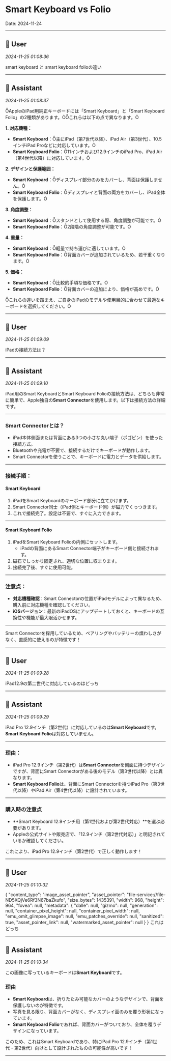 # Smart Keyboard vs Folio

Date: 2024-11-24

---

## 👤 User
*2024-11-25 01:08:36*

smart keyboard と smart keyboard folioの違い

---

## 🤖 Assistant
*2024-11-25 01:08:37*

AppleのiPad用純正キーボードには「Smart Keyboard」と「Smart Keyboard Folio」の2種類があります。これらは以下の点で異なります。

**1. 対応機種：**
- **Smart Keyboard**：主にiPad（第7世代以降）、iPad Air（第3世代）、10.5インチiPad Proなどに対応しています。
- **Smart Keyboard Folio**：11インチおよび12.9インチのiPad Pro、iPad Air（第4世代以降）に対応しています。

**2. デザインと保護範囲：**
- **Smart Keyboard**：ディスプレイ部分のみをカバーし、背面は保護しません。
- **Smart Keyboard Folio**：ディスプレイと背面の両方をカバーし、iPad全体を保護します。

**3. 角度調整：**
- **Smart Keyboard**：スタンドとして使用する際、角度調整が可能です。
- **Smart Keyboard Folio**：2段階の角度調整が可能です。

**4. 重量：**
- **Smart Keyboard**：軽量で持ち運びに適しています。
- **Smart Keyboard Folio**：背面カバーが追加されているため、若干重くなります。

**5. 価格：**
- **Smart Keyboard**：比較的手頃な価格です。
- **Smart Keyboard Folio**：背面カバーの追加により、価格が高めです。

これらの違いを踏まえ、ご自身のiPadのモデルや使用目的に合わせて最適なキーボードを選択してください。

---

## 👤 User
*2024-11-25 01:09:09*

iPadの接続方法は？

---

## 🤖 Assistant
*2024-11-25 01:09:10*

iPad用のSmart KeyboardとSmart Keyboard Folioの接続方法は、どちらも非常に簡単で、Apple独自の**Smart Connector**を使用します。以下は接続方法の詳細です。

---

### **Smart Connectorとは？**
- iPad本体側面または背面にある3つの小さな丸い端子（ポゴピン）を使った接続方式。
- Bluetoothや充電が不要で、接続するだけでキーボードが動作します。
- Smart Connectorを使うことで、キーボードに電力とデータを供給します。

---

### **接続手順：**

#### **Smart Keyboard**
1. iPadをSmart Keyboardのキーボード部分に立てかけます。
2. Smart Connector同士（iPad側とキーボード側）が磁力でくっつきます。
3. これで接続完了。設定は不要で、すぐに入力できます。

---

#### **Smart Keyboard Folio**
1. iPadをSmart Keyboard Folioの内側にセットします。
   - iPadの背面にあるSmart Connector端子がキーボード側と接続されます。
2. 磁石でしっかり固定され、適切な位置に収まります。
3. 接続完了後、すぐに使用可能。

---

### **注意点：**
- **対応機種確認**：Smart Connectorの位置がiPadモデルによって異なるため、購入前に対応機種を確認してください。
- **iOSバージョン**：最新のiPadOSにアップデートしておくと、キーボードの互換性や機能が最大限活かせます。

---

Smart Connectorを採用しているため、ペアリングやバッテリーの煩わしさがなく、直感的に使えるのが特徴です！

---

## 👤 User
*2024-11-25 01:09:28*

iPad12.9の第二世代に対応しているのはどっち

---

## 🤖 Assistant
*2024-11-25 01:09:29*

iPad Pro 12.9インチ（第2世代）に対応しているのは**Smart Keyboard**です。**Smart Keyboard Folio**は対応していません。

---

### **理由：**
- iPad Pro 12.9インチ（第2世代）は**Smart Connector**を側面に持つデザインですが、背面にSmart Connectorがある後のモデル（第3世代以降）とは異なります。
- **Smart Keyboard Folio**は、背面にSmart Connectorを持つiPad Pro（第3世代以降）やiPad Air（第4世代以降）に設計されています。

---

### **購入時の注意点**
- **Smart Keyboard 12.9インチ用（第1世代および第2世代対応）**を選ぶ必要があります。
- Appleの公式サイトや販売店で、「12.9インチ（第2世代対応）」と明記されているか確認してください。

これにより、iPad Pro 12.9インチ（第2世代）で正しく動作します！

---

## 👤 User
*2024-11-25 01:10:32*

{
  "content_type": "image_asset_pointer",
  "asset_pointer": "file-service://file-ND5XQjVe6Rf3N67baZkufo",
  "size_bytes": 1435391,
  "width": 968,
  "height": 964,
  "fovea": null,
  "metadata": {
    "dalle": null,
    "gizmo": null,
    "generation": null,
    "container_pixel_height": null,
    "container_pixel_width": null,
    "emu_omit_glimpse_image": null,
    "emu_patches_override": null,
    "sanitized": true,
    "asset_pointer_link": null,
    "watermarked_asset_pointer": null
  }
}
これはどっち

---

## 🤖 Assistant
*2024-11-25 01:10:34*

この画像に写っているキーボードは**Smart Keyboard**です。

### 理由
- **Smart Keyboard**は、折りたたみ可能なカバーのようなデザインで、背面を保護しないのが特徴です。
- 写真を見る限り、背面カバーがなく、ディスプレイ面のみを覆う形状になっています。
- **Smart Keyboard Folio**であれば、背面カバーがついており、全体を覆うデザインになっています。

このため、これはSmart Keyboardであり、特にiPad Pro 12.9インチ（第1世代・第2世代）向けとして設計されたものの可能性が高いです！

---
